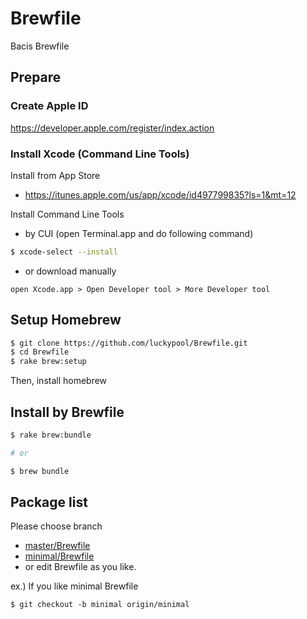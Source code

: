 Brewfile
========

Bacis Brewfile

## Prepare

### Create Apple ID

https://developer.apple.com/register/index.action

### Install Xcode (Command Line Tools)

Install from App Store

- https://itunes.apple.com/us/app/xcode/id497799835?ls=1&mt=12

Install Command Line Tools

- by CUI (open Terminal.app and do following command)

```bash
$ xcode-select --install
```

- or download manually

```
open Xcode.app > Open Developer tool > More Developer tool
```

## Setup Homebrew

```bash
$ git clone https://github.com/luckypool/Brewfile.git
$ cd Brewfile
$ rake brew:setup
```

Then, install homebrew

## Install by Brewfile

```bash
$ rake brew:bundle

# or

$ brew bundle
```

## Package list

Please choose branch

- [master/Brewfile](https://github.com/luckypool/Brewfile/blob/master/Brewfile)
- [minimal/Brewfile](https://github.com/luckypool/Brewfile/blob/branch/Brewfile)
- or edit Brewfile as you like.

ex.) If you like minimal Brewfile

```
$ git checkout -b minimal origin/minimal
```

